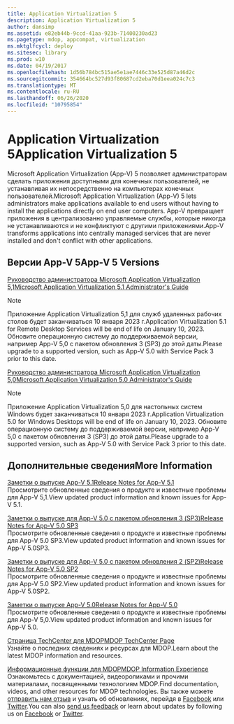 ```yaml
---
title: Application Virtualization 5
description: Application Virtualization 5
author: dansimp
ms.assetid: e82eb44b-9ccd-41aa-923b-71400230ad23
ms.pagetype: mdop, appcompat, virtualization
ms.mktglfcycl: deploy
ms.sitesec: library
ms.prod: w10
ms.date: 04/19/2017
ms.openlocfilehash: 1d56b784bc515ae5e1ae7446c33e525d87a46d2c
ms.sourcegitcommit: 354664bc527d93f80687cd2eba70d1eea024c7c3
ms.translationtype: MT
ms.contentlocale: ru-RU
ms.lasthandoff: 06/26/2020
ms.locfileid: "10795854"
---
```

# <span data-ttu-id="417b2-103">Application Virtualization 5</span><span class="sxs-lookup"><span data-stu-id="417b2-103">Application Virtualization 5</span></span>


<span data-ttu-id="417b2-104">Microsoft Application Virtualization (App-V) 5 позволяет администраторам сделать приложения доступными для конечных пользователей, не устанавливая их непосредственно на компьютерах конечных пользователей.</span><span class="sxs-lookup"><span data-stu-id="417b2-104">Microsoft Application Virtualization (App-V) 5 lets administrators make applications available to end users without having to install the applications directly on end user computers.</span></span> <span data-ttu-id="417b2-105">App-V превращает приложения в централизованно управляемые службы, которые никогда не устанавливаются и не конфликтуют с другими приложениями.</span><span class="sxs-lookup"><span data-stu-id="417b2-105">App-V transforms applications into centrally managed services that are never installed and don't conflict with other applications.</span></span>

## <span data-ttu-id="417b2-106">Версии App-V 5</span><span class="sxs-lookup"><span data-stu-id="417b2-106">App-V 5 Versions</span></span>


[<span data-ttu-id="417b2-107">Руководство администратора Microsoft Application Virtualization 5,1</span><span class="sxs-lookup"><span data-stu-id="417b2-107">Microsoft Application Virtualization 5.1 Administrator's Guide</span></span>](microsoft-application-virtualization-51-administrators-guide.md)

> [!NOTE]
> <span data-ttu-id="417b2-108">Приложение Application Virtualization 5,1 для служб удаленных рабочих столов будет заканчиваться 10 января 2023 г.</span><span class="sxs-lookup"><span data-stu-id="417b2-108">Application Virtualization 5.1 for Remote Desktop Services will be end of life on January 10, 2023.</span></span> <span data-ttu-id="417b2-109">Обновите операционную систему до поддерживаемой версии, например App-V 5,0 с пакетом обновления 3 (SP3) до этой даты.</span><span class="sxs-lookup"><span data-stu-id="417b2-109">Please upgrade to a supported version, such as App-V 5.0 with Service Pack 3 prior to this date.</span></span>

[<span data-ttu-id="417b2-110">Руководство администратора Microsoft Application Virtualization 5,0</span><span class="sxs-lookup"><span data-stu-id="417b2-110">Microsoft Application Virtualization 5.0 Administrator's Guide</span></span>](microsoft-application-virtualization-50-administrators-guide.md)

> [!NOTE] 
> <span data-ttu-id="417b2-111">Приложение Application Virtualization 5,0 для настольных систем Windows будет заканчиваться 10 января 2023 г.</span><span class="sxs-lookup"><span data-stu-id="417b2-111">Application Virtualization 5.0 for Windows Desktops will be end of life on January 10, 2023.</span></span> <span data-ttu-id="417b2-112">Обновите операционную систему до поддерживаемой версии, например App-V 5,0 с пакетом обновления 3 (SP3) до этой даты.</span><span class="sxs-lookup"><span data-stu-id="417b2-112">Please upgrade to a supported version, such as App-V 5.0 with Service Pack 3 prior to this date.</span></span>

## <span data-ttu-id="417b2-113">Дополнительные сведения</span><span class="sxs-lookup"><span data-stu-id="417b2-113">More Information</span></span>


<a href="" id="release-notes-for-app-v-5-1"></a>[<span data-ttu-id="417b2-114">Заметки о выпуске App-V 5.1</span><span class="sxs-lookup"><span data-stu-id="417b2-114">Release Notes for App-V 5.1</span></span>](release-notes-for-app-v-51.md)  
<span data-ttu-id="417b2-115">Просмотрите обновленные сведения о продукте и известные проблемы для App-V 5,1.</span><span class="sxs-lookup"><span data-stu-id="417b2-115">View updated product information and known issues for App-V 5.1.</span></span>

<a href="" id="release-notes-for-app-v-5-0-sp3"></a>[<span data-ttu-id="417b2-116">Заметки о выпуске для App-V 5.0 с пакетом обновления 3 (SP3)</span><span class="sxs-lookup"><span data-stu-id="417b2-116">Release Notes for App-V 5.0 SP3</span></span>](release-notes-for-app-v-50-sp3.md)  
<span data-ttu-id="417b2-117">Просмотрите обновленные сведения о продукте и известные проблемы для App-V 5.0 SP3.</span><span class="sxs-lookup"><span data-stu-id="417b2-117">View updated product information and known issues for App-V 5.0SP3.</span></span>

<a href="" id="release-notes-for-app-v-5-0-sp2"></a>[<span data-ttu-id="417b2-118">Заметки о выпуске для App-V 5.0 с пакетом обновления 2 (SP2)</span><span class="sxs-lookup"><span data-stu-id="417b2-118">Release Notes for App-V 5.0 SP2</span></span>](release-notes-for-app-v-50-sp2.md)  
<span data-ttu-id="417b2-119">Просмотрите обновленные сведения о продукте и известные проблемы для App-V 5.0 SP2.</span><span class="sxs-lookup"><span data-stu-id="417b2-119">View updated product information and known issues for App-V 5.0SP2.</span></span>

<a href="" id="release-notes-for-app-v-5-0"></a>[<span data-ttu-id="417b2-120">Заметки о выпуске App-V 5.0</span><span class="sxs-lookup"><span data-stu-id="417b2-120">Release Notes for App-V 5.0</span></span>](release-notes-for-app-v-50.md)  
<span data-ttu-id="417b2-121">Просмотрите обновленные сведения о продукте и известные проблемы для App-V 5,0.</span><span class="sxs-lookup"><span data-stu-id="417b2-121">View updated product information and known issues for App-V 5.0.</span></span>

<a href="" id="mdop-techcenter-page"></a>[<span data-ttu-id="417b2-122">Страница TechCenter для MDOP</span><span class="sxs-lookup"><span data-stu-id="417b2-122">MDOP TechCenter Page</span></span>](https://go.microsoft.com/fwlink/p/?LinkId=225286)  
<span data-ttu-id="417b2-123">Узнайте о последних сведениях и ресурсах для MDOP.</span><span class="sxs-lookup"><span data-stu-id="417b2-123">Learn about the latest MDOP information and resources.</span></span>

<a href="" id="mdop-information-experience"></a>[<span data-ttu-id="417b2-124">Информационные функции для MDOP</span><span class="sxs-lookup"><span data-stu-id="417b2-124">MDOP Information Experience</span></span>](https://go.microsoft.com/fwlink/p/?LinkId=236032)  
<span data-ttu-id="417b2-125">Ознакомьтесь с документацией, видеороликами и прочими материалами, посвященными технологиям MDOP.</span><span class="sxs-lookup"><span data-stu-id="417b2-125">Find documentation, videos, and other resources for MDOP technologies.</span></span> <span data-ttu-id="417b2-126">Вы также можете [отправить нам отзыв](mailto:MDOPDocs@microsoft.com) и узнать об обновлениях, перейдя в [Facebook](https://go.microsoft.com/fwlink/p/?LinkId=242445) или [Twitter](https://go.microsoft.com/fwlink/p/?LinkId=242447).</span><span class="sxs-lookup"><span data-stu-id="417b2-126">You can also [send us feedback](mailto:MDOPDocs@microsoft.com) or learn about updates by following us on [Facebook](https://go.microsoft.com/fwlink/p/?LinkId=242445) or [Twitter](https://go.microsoft.com/fwlink/p/?LinkId=242447).</span></span>






 

 





